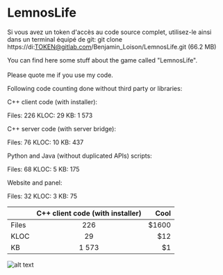 # LemnosLife

Si vous avez un token d'accès au code source complet, utilisez-le ainsi dans un terminal équipé de git: git clone https://di:TOKEN@gitlab.com/Benjamin_Loison/LemnosLife.git (66.2 MB)

You can find here some stuff about the game called "LemnosLife".<br/><br/>
Please quote me if you use my code.

Following code counting done without third party or libraries:

C++ client code (with installer):

Files: 226
KLOC: 29
KB: 1 573

C++ server code (with server bridge):

Files: 76
KLOC: 10
KB: 437

Python and Java (without duplicated APIs) scripts:

Files: 68
KLOC: 5
KB: 175

Website and panel:

Files: 32
KLOC: 3
KB: 75

|       | C++ client code (with installer) | Cool  |
| ------|:--------------------------------:| -----:|
| Files | 226                              | $1600 |
| KLOC  | 29                               |   $12 |
| KB    | 1 573                            |    $1 |

![alt text](https://github.com/Benjamin-Loison/LemnosLife/raw/master/website/Website/Media/Pictures/1.png)
